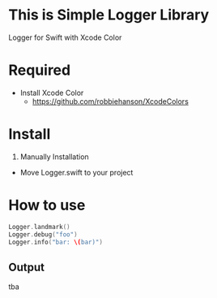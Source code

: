 # This is Simple Logger Library 
Logger for Swift with Xcode Color

# Required
- Install Xcode Color
  - https://github.com/robbiehanson/XcodeColors
  
# Install
1. Manually Installation
  - Move Logger.swift to your project
  
# How to use

```swift
Logger.landmark()
Logger.debug("foo")
Logger.info("bar: \(bar)")
```

## Output

tba
